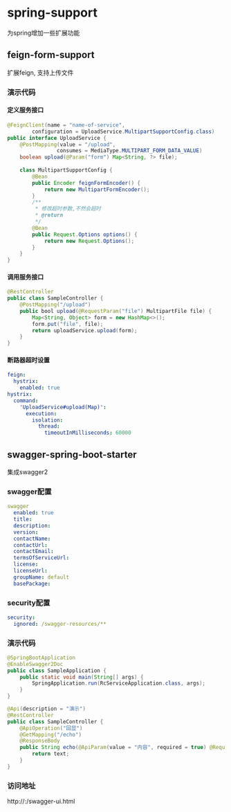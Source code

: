 # spring-support

为spring增加一些扩展功能

## feign-form-support

扩展feign, 支持上传文件

### 演示代码

#### 定义服务接口

```java
@FeignClient(name = "name-of-service",
        configuration = UploadService.MultipartSupportConfig.class)
public interface UploadService {
    @PostMapping(value = "/upload",
                consumes = MediaType.MULTIPART_FORM_DATA_VALUE)
    boolean upload(@Param("form") Map<String, ?> file);
    
    class MultipartSupportConfig {
        @Bean
        public Encoder feignFormEncoder() {
            return new MultipartFormEncoder();
        }
        /**
         * 修改超时参数,不然会超时
         * @return
         */
        @Bean
        public Request.Options options() {
            return new Request.Options();
        }
    }
}
```

#### 调用服务接口

```java
@RestController
public class SampleController {
    @PostMapping("/upload")
    public bool upload(@RequestParam("file") MultipartFile file) {
        Map<String, Object> form = new HashMap<>();
        form.put("file", file);
        return uploadService.upload(form);
    }
}
```

#### 断路器超时设置

```yaml
feign:
  hystrix:
    enabled: true
hystrix:
  command:
    'UploadService#upload(Map)':
      execution:
        isolation:
          thread:
            timeoutInMilliseconds: 60000
```

## swagger-spring-boot-starter

集成swagger2

### swagger配置

```yaml
swagger
  enabled: true
  title: 
  description: 
  version: 
  contactName: 
  contactUrl: 
  contactEmail: 
  termsOfServiceUrl: 
  license: 
  licenseUrl: 
  groupName: default
  basePackage: 
```

### security配置

```yaml
security:
  ignored: /swagger-resources/**
```

### 演示代码

```java
@SpringBootApplication
@EnableSwagger2Doc
public class SampleApplication {
    public static void main(String[] args) {
        SpringApplication.run(RcServiceApplication.class, args);
    }
}

@Api(description = "演示")
@RestController
public class SampleController {
    @ApiOperation("回显")
    @GetMapping("/echo")
    @ResponseBody
    public String echo(@ApiParam(value = "内容", required = true) @RequestParam String text) {
        return text;
    }
}
```

### 访问地址
http://<ip>:<port>/swagger-ui.html
